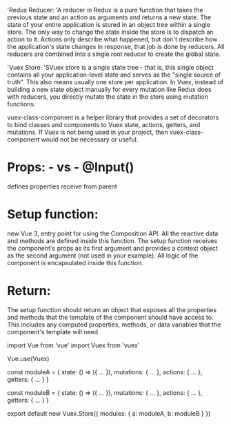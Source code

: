'Redux Reducer:
'A reducer in Redux is a pure function that takes the previous state and an action as arguments and returns a new state. The state of your entire application is stored in an object tree within a single store. The only way to change the state inside the store is to dispatch an action to it. Actions only describe what happened, but don't describe how the application's state changes in response, that job is done by reducers. All reducers are combined into a single root reducer to create the global state.

'Vuex Store:
'SVuex store is a single state tree - that is, this single object contains all your application-level state and serves as the "single source of truth". This also means usually one store per application. In Vuex, instead of building a new state object manually for every mutation like Redux does with reducers, you directly mutate the state in the store using mutation functions.

vuex-class-component is a helper library that provides a set of decorators to bind classes and components to Vuex state, actions, getters, and mutations. If Vuex is not being used in your project, then vuex-class-component would not be necessary or useful.


# Props: - vs - @Input()
defines properties receive from parent


# Setup function:
new Vue 3, entry point for using the Composition API.
  All the reactive data and methods are defined inside this function. The setup function receives the component's props as its first argument and provides a context object as the second argument (not used in your example). All logic of the component is encapsulated inside this function.

# Return:
The setup function should return an object that exposes all the properties and methods that the template of the component should have access to. This includes any computed properties, methods, or data variables that the component's template will need.

import Vue from 'vue'
import Vuex from 'vuex'

Vue.use(Vuex)

const moduleA = {
  state: () => ({ ... }),
  mutations: { ... },
  actions: { ... },
  getters: { ... }
}

const moduleB = {
  state: () => ({ ... }),
  mutations: { ... },
  actions: { ... },
  getters: { ... }
}

export default new Vuex.Store({
  modules: {
    a: moduleA,
    b: moduleB
  }
})
